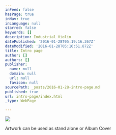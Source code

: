 ```yaml
---
inFeed: false
hasPage: true
inNav: true
inLanguage: null
starred: false
keywords: []
description: Industrial Violin
datePublished: '2016-01-28T05:19:16.367Z'
dateModified: '2016-01-28T05:16:51.872Z'
title: Intro page
author: []
authors: []
publisher:
  name: null
  domain: null
  url: null
  favicon: null
sourcePath: _posts/2016-01-28-intro-page.md
published: true
url: intro-page/index.html
_type: WebPage

---
```

![](https://the-grid-user-content.s3-us-west-2.amazonaws.com/617728d7-6c58-4e5f-ad4d-b95b42b817a9.png)

Artwork can be used as stand alone or Album Cover